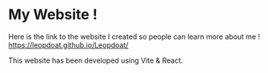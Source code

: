 # My Website !

Here is the link to the website I created so people can learn more about me ! https://leopdoat.github.io/Leopdoat/

This website has been developed using Vite & React.
